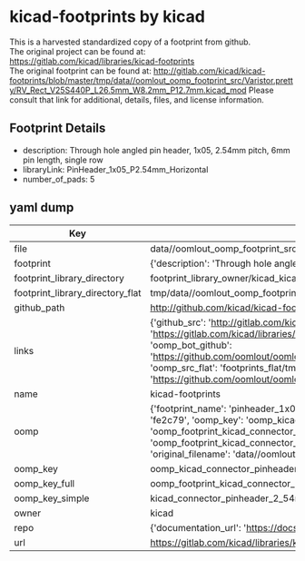 # kicad-footprints by kicad  
This is a harvested standardized copy of a footprint from github.  
The original project can be found at:  
https://gitlab.com/kicad/libraries/kicad-footprints  
The original footprint can be found at:
http://gitlab.com/kicad/kicad-footprints/blob/master/tmp/data//oomlout_oomp_footprint_src/Varistor.pretty/RV_Rect_V25S440P_L26.5mm_W8.2mm_P12.7mm.kicad_mod
Please consult that link for additional, details, files, and license information.  
## Footprint Details
* description: Through hole angled pin header, 1x05, 2.54mm pitch, 6mm pin length, single row  
* libraryLink: PinHeader_1x05_P2.54mm_Horizontal  
* number_of_pads: 5  
## yaml dump  
| Key | Value |  
| --- | --- |  
| file | data//oomlout_oomp_footprint_src/kicad-footprints/Connector_PinHeader_2.54mm.pretty/PinHeader_1x05_P2.54mm_Horizontal.kicad_mod |  
| footprint | {'description': 'Through hole angled pin header, 1x05, 2.54mm pitch, 6mm pin length, single row', 'libraryLink': 'PinHeader_1x05_P2.54mm_Horizontal', 'number_of_pads': 5} |  
| footprint_library_directory | footprint_library_owner/kicad_kicad-footprints/ |  
| footprint_library_directory_flat | tmp/data//oomlout_oomp_footprint_src/footprints_flat/kicad_connector_pinheader_2_54mm_pinheader_1x05_p2_54mm_horizontal/working |  
| github_path | http://github.com/kicad/kicad-footprints/blob/master/tmp/data//oomlout_oomp_footprint_src/Connector_PinHeader_2.54mm.pretty/PinHeader_1x05_P2.54mm_Horizontal.kicad_mod |  
| links | {'github_src': 'http://gitlab.com/kicad/kicad-footprints/blob/master/tmp/data//oomlout_oomp_footprint_src/Varistor.pretty/RV_Rect_V25S440P_L26.5mm_W8.2mm_P12.7mm.kicad_mod', 'github_src_repo': 'https://gitlab.com/kicad/libraries/kicad-footprints', 'oomp_bot': 'tmp/data//oomlout_oomp_footprint_src/footprints/kicad_connector_pinheader_2_54mm_pinheader_1x05_p2_54mm_horizontal/working', 'oomp_bot_github': 'https://github.com/oomlout/oomlout_oomp_footprint_bot/tree/main/tmp/data//oomlout_oomp_footprint_src/footprints/kicad_connector_pinheader_2_54mm_pinheader_1x05_p2_54mm_horizontal/working', 'oomp_src_flat': 'footprints_flat/tmp/data//oomlout_oomp_footprint_src/footprints_flat/kicad_connector_pinheader_2_54mm_pinheader_1x05_p2_54mm_horizontal/working', 'oomp_src_flat_github': 'https://github.com/oomlout/oomlout_oomp_footprint_src/tree/main/tmp/data//oomlout_oomp_footprint_src/footprints_flat/kicad_connector_pinheader_2_54mm_pinheader_1x05_p2_54mm_horizontal/working'} |  
| name | kicad-footprints |  
| oomp | {'footprint_name': 'pinheader_1x05_p2_54mm_horizontal', 'library_name': 'connector_pinheader_2_54mm', 'md5': 'fe2c792caa193aa42e2a73edfa03e3ae', 'md5_10': 'fe2c792caa', 'md5_5': 'fe2c7', 'md5_6': 'fe2c79', 'oomp_key': 'oomp_kicad_connector_pinheader_2_54mm_pinheader_1x05_p2_54mm_horizontal', 'oomp_key_extra': 'oomp_footprint_kicad_connector_pinheader_2_54mm_pinheader_1x05_p2_54mm_horizontal', 'oomp_key_full': 'oomp_footprint_kicad_connector_pinheader_2_54mm_pinheader_1x05_p2_54mm_horizontal_fe2c79', 'oomp_key_simple': 'kicad_connector_pinheader_2_54mm_pinheader_1x05_p2_54mm_horizontal', 'original_filename': 'data//oomlout_oomp_footprint_src/kicad-footprints/Connector_PinHeader_2.54mm.pretty/PinHeader_1x05_P2.54mm_Horizontal.kicad_mod', 'owner_name': 'kicad'} |  
| oomp_key | oomp_kicad_connector_pinheader_2_54mm_pinheader_1x05_p2_54mm_horizontal |  
| oomp_key_full | oomp_footprint_kicad_connector_pinheader_2_54mm_pinheader_1x05_p2_54mm_horizontal |  
| oomp_key_simple | kicad_connector_pinheader_2_54mm_pinheader_1x05_p2_54mm_horizontal |  
| owner | kicad |  
| repo | {'documentation_url': 'https://docs.github.com/rest/repos/repos#get-a-repository', 'message': 'Not Found'} |  
| url | https://gitlab.com/kicad/libraries/kicad-footprints |  

